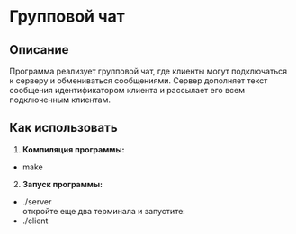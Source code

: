 # Групповой чат 

## Описание    
Программа реализует групповой чат, где клиенты могут подключаться к серверу и обмениваться сообщениями. Сервер дополняет текст сообщения идентификатором клиента и рассылает его всем подключенным клиентам.

## Как использовать    

1. **Компиляция программы:**    
- make    

2. **Запуск программы:**    
- ./server  
откройте еще два терминала и запустите:  
- ./client 


